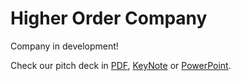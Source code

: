 Higher Order Company
====================

Company in development!

Check our pitch deck in [PDF](https://github.com/VictorTaelin/HOC/raw/master/pitch/higher_order_company.pdf), [KeyNote](https://github.com/VictorTaelin/HOC/raw/master/pitch/higher_order_company.key) or [PowerPoint](https://github.com/VictorTaelin/HOC/raw/master/pitch/higher_order_company.pptx).


